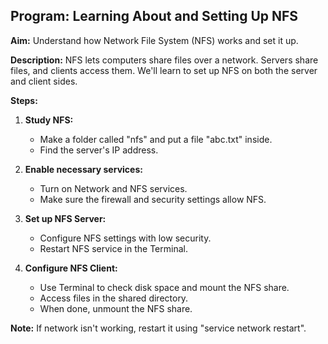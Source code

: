 ## Program: Learning About and Setting Up NFS

**Aim:** Understand how Network File System (NFS) works and set it up.

**Description:** NFS lets computers share files over a network. Servers share files, and clients access them. We'll learn to set up NFS on both the server and client sides.

**Steps:**

1. **Study NFS:**
   - Make a folder called "nfs" and put a file "abc.txt" inside.
   - Find the server's IP address.

2. **Enable necessary services:**
   - Turn on Network and NFS services.
   - Make sure the firewall and security settings allow NFS.

3. **Set up NFS Server:**
   - Configure NFS settings with low security.
   - Restart NFS service in the Terminal.

4. **Configure NFS Client:**
   - Use Terminal to check disk space and mount the NFS share.
   - Access files in the shared directory.
   - When done, unmount the NFS share.

**Note:** If network isn't working, restart it using "service network restart".
